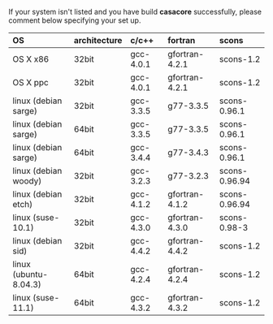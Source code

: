 If your system isn't listed and you have build **casacore** successfully, please comment below specifying your set up.


| **OS** | **architecture** | **c/c++** | **fortran** | **scons** |
|:-------|:-----------------|:----------|:------------|:----------|
| OS X x86 | 32bit | gcc-4.0.1 | gfortran-4.2.1 | scons-1.2 |
| OS X ppc | 32bit | gcc-4.0.1 | gfortran-4.2.1 | scons-1.2 |
| linux (debian sarge) | 32bit | gcc-3.3.5 | g77-3.3.5 | scons-0.96.1 |
| linux (debian sarge) | 64bit | gcc-3.3.5 | g77-3.3.5 | scons-0.96.1 |
| linux (debian sarge) | 64bit | gcc-3.4.4 | g77-3.4.3 | scons-0.96.1 |
| linux (debian woody) | 32bit | gcc-3.2.3 | g77-3.2.3| scons-0.96.94 |
| linux (debian etch) | 32bit | gcc-4.1.2 | gfortran-4.1.2| scons-0.96.94 |
| linux (suse-10.1) | 32bit | gcc-4.3.0 | gfortran-4.3.0 | scons-0.98-3 |
| linux (debian sid) | 32bit | gcc-4.4.2 | gfortran-4.4.2 | scons-1.2 |
| linux (ubuntu-8.04.3) | 64bit | gcc-4.2.4 | gfortran-4.2.4 | scons-1.2 |
| linux (suse-11.1) | 64bit | gcc-4.3.2 | gfortran-4.3.2 | scons-1.2 |